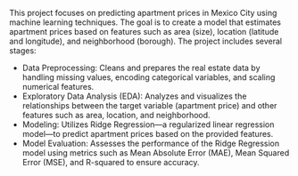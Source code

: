 This project focuses on predicting apartment prices in Mexico City using machine learning techniques. The goal is to create a model that estimates apartment prices based on features such as area (size), location (latitude and longitude), and neighborhood (borough). 
The project includes several stages:

 * Data Preprocessing: Cleans and prepares the real estate data by handling missing values, encoding categorical variables, and scaling numerical features.
 * Exploratory Data Analysis (EDA): Analyzes and visualizes the relationships between the target variable (apartment price) and other features such as area, location, and neighborhood.
 * Modeling: Utilizes Ridge Regression—a regularized linear regression model—to predict apartment prices based on the provided features.
 * Model Evaluation: Assesses the performance of the Ridge Regression model using metrics such as Mean Absolute Error (MAE), Mean Squared Error (MSE), and R-squared to ensure accuracy.
